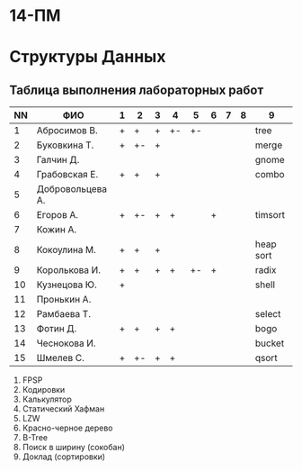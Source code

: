 # 14-ПМ
# Структуры Данных
## Таблица выполнения лабораторных работ

| NN  | ФИО              | 1   | 2   | 3   | 4   | 5   | 6   | 7   | 8   | 9         |
| --- | ---------------- | --- | --- | --- | --- | --- | --- | --- | --- | --------- |
| 1   | Абросимов В.     | +   | +   | +   | +-  | +-  |     |     |     | tree      |
| 2   | Буковкина Т.     | +   | +-  | +   |     |     |     |     |     | merge     |
| 3   | Галчин Д.        |     |     |     |     |     |     |     |     | gnome     |
| 4   | Грабовская Е.    | +   | +   | +   |     |     |     |     |     | combo     |
| 5   | Добровольцева А. |     |     |     |     |     |     |     |     |           |
| 6   | Егоров А.        | +   | +-  | +   | +   |     | +   |     |     | timsort   |
| 7   | Кожин А.         |     |     |     |     |     |     |     |     |           |
| 8   | Кокоулина М.     | +   | +   | +   |     |     |     |     |     | heap sort |
| 9   | Королькова И.    | +   | +   | +   | +   | +-  | +   |     |     | radix     |
| 10  | Кузнецова Ю.     | +   |     |     |     |     |     |     |     | shell     |
| 11  | Пронькин А.      |     |     |     |     |     |     |     |     |           |
| 12  | Рамбаева Т.      |     |     |     |     |     |     |     |     | select    |
| 13  | Фотин Д.         | +   | +   | +   | +   |     |     |     |     | bogo      |
| 14  | Чеснокова И.     |     |     |     |     |     |     |     |     | bucket    |
| 15  | Шмелев С.        | +   | +-  | +   | +   |     |     |     |     | qsort     |

1. FPSP
2. Кодировки
3. Калькулятор
4. Статический Хафман
5. LZW
6. Красно-черное дерево
7. B-Tree
8. Поиск в ширину (сокобан)
9. Доклад (сортировки)
